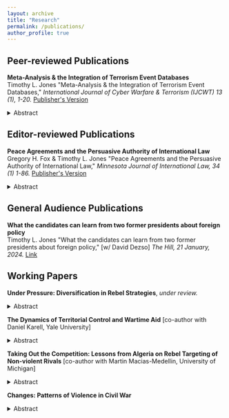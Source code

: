 ```yaml
---
layout: archive
title: "Research"
permalink: /publications/
author_profile: true
---
```


## Peer-reviewed Publications

**Meta-Analysis & the Integration of Terrorism Event Databases**    
Timothy L. Jones "Meta-Analysis & the Integration of Terrorism Event Databases," *International Journal of Cyber Warfare & Terrorism (IJCWT) 13 (1), 1-20.* [Publisher's Version](https://www.igi-global.com/article/meta-analysis-and-the-integration-of-terrorism-event-databases/335944)

<details>
<summary>Abstract</summary>
Why do terrorist attacks occur in certain places and times but not others? Despite advances in collection and empirical methods, the literature has produced divergent results and reached little consensus for common hypotheses about the economic, political, and social causes of terrorism. It is hard to know what to make disagreements as studies adopt disparate research designs using different datasets covering different locations and times. This article applies the xSub data protocol to conduct a meta-analysis of terrorism event datasets and isolate explanations for variations in findings. Although the datasets are constructed for different purposes by different research teams, with different inclusion standards, processing data onto a common event typology, and conducting analysis across common coverage reduces heterogeneity in findings. This protocol also facilitates comparisons with general conflict event datasets, providing researchers, policymakers, and practitioners with a broader context for understanding terrorism in relation to other forms of violence.  
</details>

## Editor-reviewed Publications

**Peace Agreements and the Persuasive Authority of International Law** <br>
Gregory H. Fox & Timothy L. Jones "Peace Agreements and the Persuasive Authority of International Law," *Minnesota Journal of International Law, 34 (1) 1-86.* [Publisher's Version](https://minnjil.org/article/peace-agreements-and-the-persuasive-authority-of-international-law/)

<details>
<summary>Abstract</summary>
Non-international armed conflicts, or “NIACs,” are the most common form of warfare in the contemporary era. Not surprisingly, agreements ending NIACs are the most common type of peace agreement. But NIAC agreements appear permanently suspended in an international legal limbo: they do not qualify as binding treaties and neither international actors nor scholars agree on another legal status. <br><br>

This article is the second in a series to explore alternatives to the binding/non-binding dichotomy in understanding NIAC agreements’ relation to international law. We collected and coded all final NIAC agreements from 1991 to 2017 for incorporation of a range of international law principles, grouped primarily as those related to governance in the post-conflict state and those pertaining to transitional justice. We proposed a series of hypotheses as to why some agreements might have higher rates of incorporation and some lower.<br><br> 

Our primary findings reveal: (i) a notable increase in the incorporation of transitional justice principles, not governance principles, when the United Nations assumes roles such as party, mediator, observer, or witness; (ii) a decrease in international law incorporation, when regional organizations are involved in any capacity; and (iii) an associated decrease in overall international law incorporation, specifically governance principles, as conflicts become more lethal or focus on territorial disputes. <br><br>

The UN’s association with higher inclusion of international norms, as well as the ubiquity of including governance norms when any third party joins a NIAC peace process, casts the agreements as important vehicles for implementing and enforcing international legal principles. This role for international law is not dependent on the agreements’ formal status. But the critical participation of the UN -- an organization not only built on fidelity to international law but that instructs its representatives to employ international law as a framework for peace process -- is also a marker of this role’s fragility. Recent gridlock in the UN may have dire implications for this mode of legal influence. <br><br>
</details>

## General Audience Publications

**What the candidates can learn from two former presidents about foreign policy**    
Timothy L. Jones "What the candidates can learn from two former presidents about foreign policy," [w/ David Dezso] *The Hill, 21 January, 2024.* [Link](https://thehill.com/opinion/international/4417080-what-the-candidates-should-learn-from-two-former-presidents-about-foreign-policy/)

## Working Papers

**Under Pressure: Diversification in Rebel Strategies**, *under review.*

<details>
<summary>Abstract</summary>
In civil wars, some rebel groups focus attacks against state forces, others emphasize the targeting of civilian population, and still others combine strategies. Why do some rebels diversify portfolios of violence at certain times and appear to specialize during other periods? Little attention has been paid to why and when rebels bundle different forms of violent contention. This article proposes that rebels expand and contract targets and use of force in response to fluctuations in pressure from government forces. I find consistent support this theory across 623 rebel groups in 30 civil wars spanning 25 countries from 1997 to 2021. Diversification appears to serve several purposes, stretching state resources, circumventing defensive measures, and improving rebel group survivability. When leveraging a natural experiment from decapitation strikes in Pakistan, I find that diversification in response to external pressure better explains outcomes than alternative theories, such as principal-agent problems. However, the benefits of diversification appear to come at the expense of rebels realizing strategic objectives. These findings offer new insight into adaptive behavior of rebel groups, with important implications for the formation and evaluation of policies and countermeasures aimed at preventing and managing conflict. 
</details>

**The Dynamics of Territorial Control and Wartime Aid** [co-author with Daniel Karell, Yale University]

<details>
<summary>Abstract</summary>
Developmental aid has become a de facto policy tool for the United States and its allies in attempts to reduce violence in conflict-ridden areas. However, its effectiveness as part of a broader counterinsurgency strategy remains inconclusive. This paper contributes to the discourse on the impact of developmental aid in war-torn communities and its intersection with counterinsurgency strategies, offering new insights and data to assess whether territorial control is a prerequisite for stabilizing conflict-affected regions through aid or whether aid itself can foster peace in contested areas. We integrate newly compiled estimates of territorial control across Afghanistan with data from the National Solidarity Program (NSP), which aimed to enhance access to essential services and promote democratic governance in rural villages, particularly among marginalized members of communities. Our findings indicate that the introduction of aid without first securing and holding territory leads to increases in insurgent violence. Conversely, delivering aid following successful counterinsurgency operations that establish security lead to a reduction in violence. Importantly, we also find that government-controlled areas remained vulnerable to increased rebel attacks in the absence of aid incentives, particularly as the conflict endured and insurgent forces gained strength. These results enhance our understanding of resource allocation dynamics in conflict zones and emphasize the importance of sequencing interventions and how both security efforts and aid work together. By clarifying the conditions that determine the success or failure of aid interventions, this study contributes to the study of conflict management and peacebuilding, offering valuable insights for policymakers and practitioners.
</details>

**Taking Out the Competition: Lessons from Algeria on Rebel Targeting of Non-violent Rivals** [co-author with Martin Macias-Medellin, University of Michigan]

<details>
<summary>Abstract</summary>
To what extent does competition shape rebel behavior in civil war? While scholars have increasingly scrutinized the impact of multiple armed rebel groups on conflict dynamics, this study considers a less examined aspect: the influence of non-violent rivals. We posit that rebel groups strategically target high-profile social personalities during periods of fragmented opposition, viewing them as a threat to their political relevance and authority, to bolster their support base, and eliminate alternative means to challenge the state. As non-violent campaigns diminish or disappear, rebel groups pivot their attention towards targeting rival militant factions, state security forces, and the general population. Our theory is substantiated through an original dataset detailing violent events in Algeria from 1988 to 2001. This research sheds new light on the targeting behavior of rebel groups and underscores the significance of considering both violent and non-violent dimensions in understanding civil conflict dynamics.    
</details>

**Changes: Patterns of Violence in Civil War**

<details>
<summary>Abstract</summary>
What explains variation in patterns of violence across time and space in armed conflict? Understanding the sources of heterogeneity in violence over time and across different locations can provide insights into the ways in which armed conflict adapts and evolves, and potential ways to anticipate and respond to these changes with more effective policies and countermeasures. However, identification of and insight into patterns can be limited by the reliance upon narrow and incomplete measures. This paper introduces a novel measurement strategy to consider patterns of violence POV in civil wars. This approach integrates and organizes data from leading conflict event datasets along the following dimensions: target, force, and magnitude for government forces and challengers in 33 civil wars in 26 countries from 1997 to 2021. This approach and accompanying dataset provides a unique opportunity to analyze mechanisms shaping heterogeneity in violence and explore under what conditions different patterns of violence may emerge. In this paper, I demonstrate how the this measurement strategy improve identification and analysis of trends and illustrate the research questions it could help answer. By leveraging this approach, scholars and policymakers can gain a better understanding of the drivers of violence in armed conflict and develop more effective strategies to reduce its occurrence.
</details>
